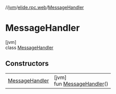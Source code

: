 //[jvm](../../../index.md)/[elide.rpc.web](../index.md)/[MessageHandler](index.md)

# MessageHandler

[jvm]\
class [MessageHandler](index.md)

## Constructors

| | |
|---|---|
| [MessageHandler](-message-handler.md) | [jvm]<br>fun [MessageHandler](-message-handler.md)() |

